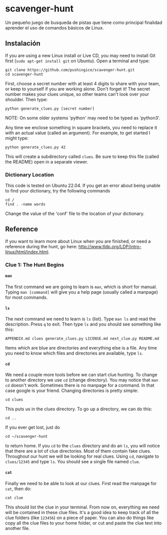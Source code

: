 # scavenger-hunt #

Un pequeño juego de busqueda de pistas que tiene como principal finalidad
aprender el uso de comandos básicos de Linux.

## Instalación ##

If you are using a new Linux install or Live CD, you may need to install
Git first (`sudo apt-get install git` on Ubuntu). Open a terminal and type:

    git clone https://github.com/pushingice/scavenger-hunt.git
    cd scavenger-hunt

First, choose a secret number with at least 4 digits to share with your team,
or keep to yourself if you are working alone. Don't forget it! The secret
number makes your clues unique, so other teams can't look over your shoulder.
Then type:

    python generate_clues.py [secret number]

NOTE: On some older systems 'python' may need to be typed as 'python3'.

Any time we enclose something in square brackets, you need to replace it
with an actual value (called an argument). For example, to get started I
might type:

    python generate_clues.py 42

This will create a subdirectory called `clues`. Be sure to keep this file
(called the README) open in a separate viewer.

### Dictionary Location ###

This code is tested on Ubuntu 22.04. If you get an error about being unable
to find your dictionary, try the following commands

    cd /
    find . -name words

Change the value of the 'conf' file to the location of your dictionary.

## Reference ##

If you want to learn more about Linux when you are finished, or need a reference
during the hunt, go here: http://www.tldp.org/LDP/intro-linux/html/index.html.

### Clue 1: The Hunt Begins ###

#### `man` ####

The first command we are going to learn is `man`, which is short for manual.
Typing `man [command]` will give you a help page (usually called a manpage)
for most commands.

#### `ls` ####

The next command we need to learn is `ls` (list). Type `man ls` and read the
description. Press `q` to exit. Then type `ls` and you should see something
like this:

    APPENDIX.md clues generate_clues.py LICENSE.md next_clue.py README.md

Items which are blue are directories and everything else is a file. Any time
you need to know which files and directories are available, type `ls`.

#### `cd` ####

We need a couple more tools before we can start clue hunting. To change to
another directory we use `cd` (change directory). You may notice that
`man cd` doesn't work. Sometimes there is no manpage for a command. In that
case google is your friend. Changing directories is pretty simple:

    cd clues

This puts us in the clues directory. To go up a directory, we can do this:

    cd ..

If you ever get lost, just do

    cd ~/scavenger-hunt

to return home. If you `cd` to the `clues` directory and do an `ls`, you
will notice that there are a lot of clue directories. Most of them contain
fake clues. Throughout our hunt we will be looking for real clues. Using
`cd`, navigate to `clues/12345` and type `ls`. You should see a single
file named `clue`.

#### `cat` ####

Finally we need to be able to look at our clues. First read the manpage for
`cat`, then do:

    cat clue

This should list the clue in your terminal. From now on, everything we need
will be contained in these clue files. It's a good idea to keep track of
all the clue folders (like `123456`) on a piece of paper. You can also do
things like copy all the clue files to your home folder, or cut and paste
the clue text into another file.
